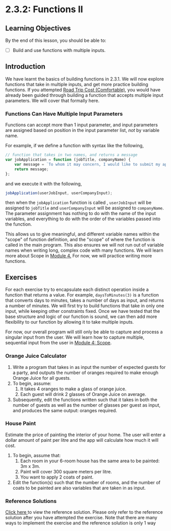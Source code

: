 # 2.3.2: Functions II

## Learning Objectives

By the end of this lesson, you should be able to:

* [ ] Build and use functions with multiple inputs.

## Introduction

We have learnt the basics of building functions in 2.3.1. We will now explore functions that take in multiple inputs, and get more practice building functions. If you attempted [Road Trip Cost (Comfortable)](../../../coursework/in-class-exercises/day-1-data-manipulation-and-functions.md#road-trip-cost-comfortable), you would have already been guided through building a function that accepts multiple input parameters. We will cover that formally here.

### Functions Can Have Multiple Input Parameters

Functions can accept more than 1 input parameter, and input parameters are assigned based on position in the input parameter list, _not_ by variable name.

For example, if we define a function with syntax like the following,

```javascript
// function that takes in two names, and returns a message
var jobApplication = function (jobTitle, companyName) {
    var message = `To whom it may concern, I would like to submit my application for ${jobTitle} at ${companyName}.`;
    return message;
};
```

and we execute it with the following,

```javascript
jobApplication(userJobInput, userCompanyInput);
```

then when the `jobApplication` function is called , `userJobInput` will be assigned to `jobTitle` and `userCompanyInput` will be assigned to `companyName`. The parameter assignment has nothing to do with the name of the input variables, and everything to do with the order of the variables passed into the function.

This allows us to give meaningful, and different variable names within the "scope" of function definition, and the "scope" of where the function is called in the main program. This also ensures we will not run out of variable names when writing long, complex code with many functions. We will learn more about Scope in [Module 4.](../../4-scope/) For now, we will practice writing more functions.

## Exercises

For each exercise try to encapsulate each distinct operation inside a function that returns a value. For example, `daysToMinutes(3)` is a function that converts days to minutes, takes a number of days as input, and returns a number of minutes. We will first try to build functions that take in only one input, while keeping other constraints fixed. Once we have tested that the base structure and logic of our function is sound, we can then add more flexibility to our function by allowing it to take multiple inputs.

For now, our overall program will still only be able to capture and process a singular input from the user. We will learn how to capture multiple, sequential input from the user in [Module 4: Scope](../../4-scope/).

### Orange Juice Calculator

1. Write a program that takes in as input the number of expected guests for a party, and outputs the number of oranges required to make enough Orange Juice for all guests.
2. To begin, assume:
   1. It takes 4 oranges to make a glass of orange juice.
   2. Each guest will drink 2 glasses of Orange Juice on average.
3. Subsequently, edit the functions written such that it takes in both the number of guests as well as the number of glasses per guest as input, and produces the same output: oranges required.

### **House Paint**

Estimate the price of painting the interior of your home. The user will enter a dollar amount of paint per litre and the app will calculate how much it will cost.

1. To begin, assume that:
   1. Each room in your 6-room house has the same area to be painted: 3m x 3m.
   2. Paint will cover 300 square meters per litre.
   3. You want to apply 2 coats of paint.
2. Edit the function(s) such that the number of rooms, and the number of coats to be painted are also variables that are taken in as input.

### Reference Solutions

[Click here ](https://github.com/rocketacademy/basics-starter-code-2.0/blob/day2/day02-if-statements-boolean-operators/pre-class/script.js)to view the reference solution. Please only refer to the reference solution after you have attempted the exercise. Note that there are many ways to implement the exercise and the reference solution is only 1 way
